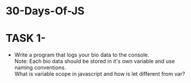 # 30-Days-Of-JS

#  TASK 1- </br>
* Write a program that logs your bio data to the console. </br>
Note: Each bio data should be stored in it's own variable and use naming conventions. </br>
What is variable scope in javascript and how is let different from var? 